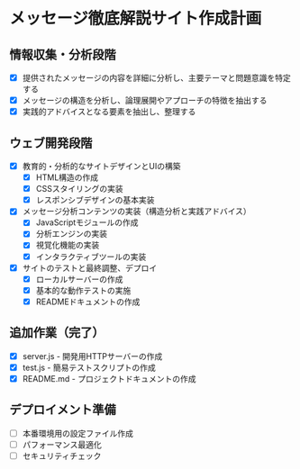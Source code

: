 # メッセージ徹底解説サイト作成計画

## 情報収集・分析段階
- [x] 提供されたメッセージの内容を詳細に分析し、主要テーマと問題意識を特定する
- [x] メッセージの構造を分析し、論理展開やアプローチの特徴を抽出する
- [x] 実践的アドバイスとなる要素を抽出し、整理する

## ウェブ開発段階
- [x] 教育的・分析的なサイトデザインとUIの構築
  - [x] HTML構造の作成
  - [x] CSSスタイリングの実装
  - [x] レスポンシブデザインの基本実装
- [x] メッセージ分析コンテンツの実装（構造分析と実践アドバイス）
  - [x] JavaScriptモジュールの作成
  - [x] 分析エンジンの実装
  - [x] 視覚化機能の実装
  - [x] インタラクティブツールの実装
- [x] サイトのテストと最終調整、デプロイ
  - [x] ローカルサーバーの作成
  - [x] 基本的な動作テストの実施
  - [x] READMEドキュメントの作成

## 追加作業（完了）
- [x] server.js - 開発用HTTPサーバーの作成
- [x] test.js - 簡易テストスクリプトの作成
- [x] README.md - プロジェクトドキュメントの作成

## デプロイメント準備
- [ ] 本番環境用の設定ファイル作成
- [ ] パフォーマンス最適化
- [ ] セキュリティチェック